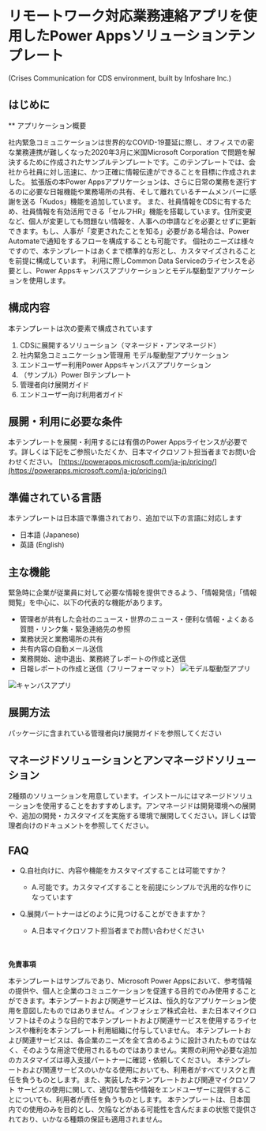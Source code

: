 # リモートワーク対応業務連絡アプリを使用したPower Appsソリューションテンプレート
(Crises Communication for CDS environment, built by Infoshare Inc.)

## はじめに

**
アプリケーション概要

社内緊急コミュニケーションは世界的なCOVID-19蔓延に際し、オフィスでの密な業務連携が難しくなった2020年3月に米国Microsoft Corporation で問題を解決するために作成されたサンプルテンプレートです。このテンプレートでは、会社から社員に対し迅速に、かつ正確に情報伝達ができることを目標に作成されました。
拡張版の本Power Appsアプリケーションは、さらに日常の業務を遂行するのに必要な日報機能や業務場所の共有、そして離れているチームメンバーに感謝を送る「Kudos」機能を追加しています。
また、社員情報をCDSに有するため、社員情報を有効活用できる「セルフHR」機能を搭載しています。住所変更など、個人が変更しても問題ない情報を、人事への申請などを必要とせずに更新できます。もし、人事が「変更されたことを知る」必要がある場合は、Power Automateで通知をするフローを構成することも可能です。
個社のニーズは様々ですので、本テンプレートはあくまで標準的な形とし、カスタマイズされることを前提に構成しています。
利用に際しCommon Data Serviceのライセンスを必要とし、Power Appsキャンバスアプリケーションとモデル駆動型アプリケーションを使用します。

## 構成内容
本テンプレートは次の要素で構成されています
 1. CDSに展開するソリューション（マネージド・アンマネージド）
 2. 社内緊急コミュニケーション管理用 モデル駆動型アプリケーション
 3. エンドユーザー利用Power Appsキャンバスアプリケーション
 4. （サンプル）Power BIテンプレート
 5. 管理者向け展開ガイド
 6. エンドユーザー向け利用者ガイド
 
## 展開・利用に必要な条件
本テンプレートを展開・利用するには有償のPower Appsライセンスが必要です。詳しくは下記をご参照いただくか、日本マイクロソフト担当者までお問い合わせください。
[https://powerapps.microsoft.com/ja-jp/pricing/](https://powerapps.microsoft.com/ja-jp/pricing/)

## 準備されている言語
本テンプレートは日本語で準備されており、追加で以下の言語に対応します

 - 日本語 (Japanese)
 - 英語 (English)

## 主な機能
緊急時に企業が従業員に対して必要な情報を提供できるよう、「情報発信」「情報閲覧」を中心に、以下の代表的な機能があります。

 - 管理者が共有した会社のニュース・世界のニュース・便利な情報・よくある質問・リンク集・緊急連絡先の参照
 - 業務状況と業務場所の共有
 - 共有内容の自動メール送信
 - 業務開始、途中退出、業務終了レポートの作成と送信
 - 日報レポートの作成と送信（フリーフォーマット）
![モデル駆動型アプリ](https://infosharefl.blob.core.windows.net/%24web/webimages/ModelDrivenSample.jpg?sv=2019-10-10&ss=bqtf&srt=sco&sp=rwdlacuptfx&se=2020-05-14T22:01:42Z&sig=HwZp1R5ecpIkw0SsG9izIhDQjL2E%2BWXcDMYy6nIJMEY%3D&_=1589464914333)

![キャンバスアプリ](https://infosharefl.blob.core.windows.net/%24web/webimages/InfoshareVerOverall.jpg?sv=2019-10-10&ss=bqtf&srt=sco&sp=rwdlacuptfx&se=2020-05-15T11:48:59Z&sig=WylhFjHKYUJhXc3MVCfhxo9HVw%2F13w4CWoym%2FzBe54E%3D&_=1589514764143)


## 展開方法
パッケージに含まれている管理者向け展開ガイドを参照してください

## マネージドソリューションとアンマネージドソリューション
2種類のソリューションを用意しています。インストールにはマネージドソリューションを使用することをおすすめします。アンマネージドは開発環境への展開や、追加の開発・カスタマイズを実施する環境で展開してください。詳しくは管理者向けのドキュメントを参照してください。

## FAQ

 - Q.自社向けに、内容や機能をカスタマイズすることは可能ですか？
	 - A.可能です。カスタマイズすることを前提にシンプルで汎用的な作りになっています
 
 - Q.展開パートナーはどのように見つけることができますか？
	 - A.日本マイクロソフト担当者までお問い合わせください




　　　　　　　　　　 
 





**免責事項**

本テンプレートはサンプルであり、Microsoft Power Appsにおいて、参考情報の提供や、個人と企業のコミュニケーションを促進する目的でのみ使用することができます。本テンプートおよび関連サービスは、恒久的なアプリケーション使用を意図したものではありません。インフォシェア株式会社、また日本マイクロソフトはそのような目的で本テンプレートおよび関連サービスを使用するライセンスや権利を本テンプレート利用組織に付与していません。
本テンプレートおよび関連サービスは、各企業のニーズを全て含めるように設計されたものではなく、そのような用途で使用されるものではありません。実際の利用や必要な追加のカスタマイズは導入支援パートナーに確認・依頼してください。
本テンプレートおよび関連サービスのいかなる使用においても、利用者がすべてリスクと責任を負うものとします。また、実装した本テンプレートおよび関連マイクロソフト サービスの使用に関して、適切な警告や情報をエンドユーザーに提供することについても、利用者が責任を負うものとします。
本テンプレートは、日本国内での使用のみを目的とし、欠陥などがある可能性を含んだままの状態で提供されており、いかなる種類の保証も適用されません。
